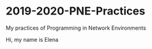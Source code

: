 # 2019-2020-PNE-Practices
My practices of Programming in Network Environments

Hi, my name is Elena

